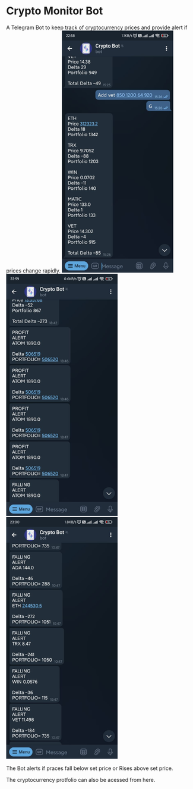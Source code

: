 # Crypto Monitor Bot

A Telegram Bot to keep track of cryptocurrency prices and
provide alert if prices change rapidly.
<img src="img11.jpeg" width=300> 
<img src="img22.jpeg" width=300>
<img src="img33.jpeg" width=300>

The Bot alerts if praces fall below set price or Rises above set price.

The cryptocurrency protfolio can also be acessed from here.
